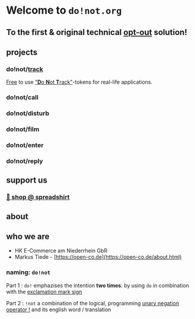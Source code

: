 # Welcome to `do!not.org`

## To the first & original technical [opt-out](https://en.wikipedia.org/wiki/opt-out) solution!

## projects

### do!not/[track](track/)

[Free](https://creativecommons.org/licenses/by-sa/4.0/) to use ["**D**o **N**ot **T**rack"](https://en.wikipedia.org/wiki/Do_Not_Track)-tokens for real-life applications.

### do!not/call
### do!not/disturb
### do!not/film
### do!not/enter
### do!not/reply

## support us

### [🛒 shop @ spreadshirt](https://do-not.myspreadshop.net)

## about

## who we are
 - HK E-Commerce am Niederrhein GbR
 - Markus Tiede - [https://open-co.de](https://open-co.de/about.html)

### naming: ```do!not```

Part 1 : ```do!``` emphazises the intention **two times**: by using `do` in combination with the [exclamation mark sign](https://en.wikipedia.org/wiki/Exclamation_mark)

Part 2 : ```!not``` a combination of the logical, programming [unary negation operator !](https://en.wikipedia.org/wiki/Negation#Programming) and its english word / translation

